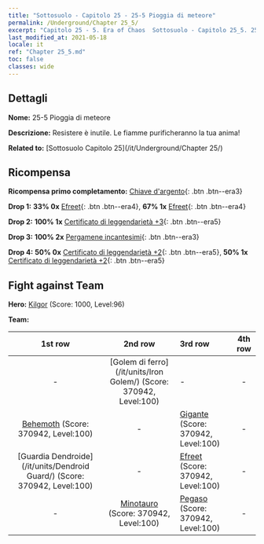 ```yaml
---
title: "Sottosuolo - Capitolo 25 - 25-5 Pioggia di meteore"
permalink: /Underground/Chapter 25_5/
excerpt: "Capitolo 25 - 5. Era of Chaos  Sottosuolo - Capitolo 25_5. 25-5 Pioggia di meteore"
last_modified_at: 2021-05-18
locale: it
ref: "Chapter 25_5.md"
toc: false
classes: wide
---
```


## Dettagli

 **Nome:** 25-5 Pioggia di meteore

 **Descrizione:** Resistere è inutile. Le fiamme purificheranno la tua anima!

 **Related to:** [Sottosuolo Capitolo 25](/it/Underground/Chapter 25/)

## Ricompensa

 **Ricompensa primo completamento:** [Chiave d'argento](/ItemsIT/con_693/){: .btn .btn--era3}

 **Drop 1:** **33% 0x** [Efreet](/ItemsIT/unt_231/){: .btn .btn--era4}, **67% 1x** [Efreet](/ItemsIT/unt_231/){: .btn .btn--era4}

 **Drop 2:** **100% 1x** [Certificato di leggendarietà +3](/ItemsIT/mat_88/){: .btn .btn--era5}

 **Drop 3:** **100% 2x** [Pergamene incantesimi](/ItemsIT/con_694/){: .btn .btn--era3}

 **Drop 4:** **50% 0x** [Certificato di leggendarietà +2](/ItemsIT/mat_81/){: .btn .btn--era5}, **50% 1x** [Certificato di leggendarietà +2](/ItemsIT/mat_81/){: .btn .btn--era5}


## Fight against Team
 **Hero:** [Kilgor](/it/heroes/Kilgor/) (Score: 1000, Level:96)

 **Team:**


  | 1st row | 2nd row | 3rd row | 4th row |
  |:----:|:----:|:----|:----:|
  | - | [Golem di ferro](/it/units/Iron Golem/) (Score: 370942, Level:100)  | - | - |
  | [Behemoth](/it/units/Behemoth/) (Score: 370942, Level:100)  | - | [Gigante](/it/units/Giant/) (Score: 370942, Level:100)  | - |
  | [Guardia Dendroide](/it/units/Dendroid Guard/) (Score: 370942, Level:100)  | - | [Efreet](/it/units/Efreeti/) (Score: 370942, Level:100)  | - |
  | - | [Minotauro](/it/units/Minotaur/) (Score: 370942, Level:100)  | [Pegaso](/it/units/Pegasus/) (Score: 370942, Level:100)  | - |


